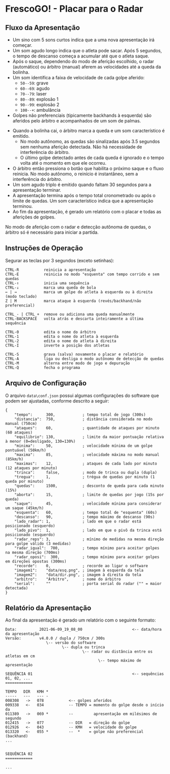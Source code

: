 # FrescoGO! - Placar para o Radar

## Fluxo da Apresentação

- Um sino com 5 sons curtos indica que a uma nova apresentação irá começar.
- Um som agudo longo indica que o atleta pode sacar. Após 5 segundos, o tempo
  de descanso começa a acumular até que o atleta saque.
- Após o saque, dependendo do modo de aferição escolhido, o radar (automático)
  ou árbitro (manual) aferem as velocidades até a queda da bolinha.
- Um som identifica a faixa de velocidade de cada golpe aferido:
    - `50--59`: grave
    - `60--69`: agudo
    - `70--79`: laser
    - `80--89`: explosão 1
    - `90--99`: explosão 2
    - `100--+`: ambulância
- Golpes não preferenciais (tipicamente backhands à esquerda) são aferidos pelo
  árbitro e acompanhados de um som de palmas.
<!--
- Quando a apresentação está desequilibrada, os ataques do atleta que mais
  pontuou acompanham um som grave.
-->
- Quando a bolinha cai, o árbitro marca a queda e um som característico é
  emitido.
    - No modo autônomo, as quedas são sinalizadas após 3.5 segundos sem nenhuma
      aferição detectada. Não há necessidade de interferência do árbitro.
    - O último golpe detectado antes de cada queda é ignorado e o tempo volta
      até o momento em que ele ocorreu.
- O árbitro então pressiona o botão que habilita o próximo saque e o fluxo
  reinicia. No modo autônomo, o reinício é instantâneo, sem a interferência do
  árbitro.
- Um som agudo triplo é emitido quando faltam 30 segundos para a apresentação
  terminar.
- A apresentação termina após o tempo total cronometrado ou após o limite de
  quedas.
  Um som característico indica que a apresentação terminou.
- Ao fim da apresentação, é gerado um relatório com o placar e todas as
  aferições de golpes.

No modo de aferição com o radar e detecção autônoma de quedas, o árbitro só
é necessário para iniciar a partida.

## Instruções de Operação

Segurar as teclas por 3 segundos (exceto setinhas):

```
CTRL-R           reinicia a apresentação
CTRL-E           reinicia no modo "esquenta" com tempo corrido e sem quedas
CTRL-↑           inicia uma sequência
CTRL-↓           marca uma queda de bola
← | →            marca um golpe do atleta à esquerda ou à direita (modo teclado)
Z | M            marca ataque à esquerda (revés/backhand/não preferencial)

CTRL_- | CTRL_+  remove ou adiciona uma queda manualmente
CTRL-BACKSPACE   volta atrás e descarta inteiramente a última sequência

CTRL-0           edita o nome do árbitro
CTRL-1           edita o nome do atleta à esquerda
CTRL-2           edita o nome do atleta à direita
CTRL-I           inverte a posição dos atletas

CTRL-S           grava (salva) novamente o placar e relatório
CTRL-A           liga ou desliga o modo autônomo de detecção de quedas
CTRL-M           alterna entre modo de jogo e depuração
CTRL-Q           fecha o programa
```

## Arquivo de Configuração

O arquivo `data\conf.json` possui algumas configurações do software que podem
ser ajustadas, conforme descrito a seguir:

```
{
    "tempo":      300,            ; tempo total de jogo (300s)
    "distancia":  750,            ; distância considerada no modo manual (750cm)
    "ataques":    60,             ; quantidade de ataques por minuto (60 ataques)
    "equilibrio": 130,            ; limite da maior pontuação relativa à menor (0=desligado, 130=130%)
    "minima":     50,             ; velocidade mínima de um golpe pontuável (50km/h)
    "maxima":     85,             ; velocidade máxima no modo manual (85km/h)
    "maximas":    12,             ; ataques de cada lado por minuto (12 ataques por minuto)
    "trinca":     false,          ; modo de trinca ou dupla (dupla)
    "tregua":     1,              ; trégua de quedas por minuto (1 queda por minuto)
    "quedas":     1500,           ; desconto de queda para cada minuto (15%)
    "aborta":     15,             ; limite de quedas por jogo (15s por queda)
    "saque":      45,             ; velocidade mínima para considerar um saque (45km/h)
    "esquenta":   60,             ; tempo total de "esquenta" (60s)
    "descanso":   90,             ; tempo máximo de descanso (90s)
    "lado_radar": 1,              ; lado em que o radar está posicionado (esquerdo)
    "lado_pivo":  1,              ; lado em que o pivô da trinca está posicionado (esquerdo)
    "radar_reps": 3,              ; mínimo de medidas na mesma direção para golpe válido (3 medidas)
    "radar_igual":  700,          ; tempo mínimo para aceitar golpes na mesma direção (700ms)
    "radar_oposi":  300,          ; tempo mínimo para aceitar golpes em direções opostas (300ms)
    "recorde":    0,              ; recorde ao ligar o software
    "imagem1":    "data/esq.png", ; imagem à esquerda da tela
    "imagem2":    "data/dir.png", ; imagem à direita da tela
    "arbitro":    "Árbitro",      ; nome do árbitro
    "serial":     ""              ; porta serial do radar ("" = maior detectada)
}
```

## Relatório da Apresentação

Ao final da apresentação é gerado um relatório com o seguinte formato:

```
Data:          2021-06-09_19_08_00                      <-- data/hora da apresentação
Versão:        v4.0.0 / dupla / 750cm / 300s
                  \-- versão do software
                         \-- dupla ou trinca
                                  \-- radar ou distância entre os atletas em cm
                                         \-- tempo máximo de apresentação

SEQUÊNCIA 01                                            <-- sequências 01, 02, ...
============

TEMPO   DIR   KMH *
-----   ---   --- -
008308   ->   078           <-- golpes aferidos
009338   <-   034           -- TEMPO = momento do golpe desde o início da
011389   ->   069 *         --         apresentação em milésimos de segundo
012415   ->   077           -- DIR   = direção do golpe
012926   <-   043           -- KMH   = velocidade do golpe
013320   <-   055 *         --  *    = golpe não preferencial (backhand)
...


SEQUÊNCIA 02
============

...
```


